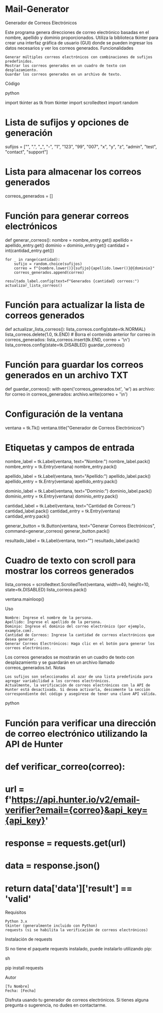 # Mail-Generator

Generador de Correos Electrónicos

Este programa genera direcciones de correo electrónico basadas en el nombre, apellido y dominio proporcionados. Utiliza la biblioteca tkinter para crear una interfaz gráfica de usuario (GUI) donde se pueden ingresar los datos necesarios y ver los correos generados.
Funcionalidades

    Generar múltiples correos electrónicos con combinaciones de sufijos predefinidos.
    Mostrar los correos generados en un cuadro de texto con desplazamiento.
    Guardar los correos generados en un archivo de texto.

Código

python

import tkinter as tk
from tkinter import scrolledtext
import random

# Lista de sufijos y opciones de generación
sufijos = ["", ".", "_", "-", "1", "123", "99", "007", "x", "y", "z", "admin", "test", "contact", "support"]

# Lista para almacenar los correos generados
correos_generados = []

# Función para generar correos electrónicos
def generar_correos():
    nombre = nombre_entry.get()
    apellido = apellido_entry.get()
    dominio = dominio_entry.get()
    cantidad = int(cantidad_entry.get())
    
    for _ in range(cantidad):
        sufijo = random.choice(sufijos)
        correo = f"{nombre.lower()}{sufijo}{apellido.lower()}@{dominio}"
        correos_generados.append(correo)
    
    resultado_label.config(text=f"Generados {cantidad} correos:")
    actualizar_lista_correos()

# Función para actualizar la lista de correos generados
def actualizar_lista_correos():
    lista_correos.config(state=tk.NORMAL)
    lista_correos.delete(1.0, tk.END)  # Borra el contenido anterior
    for correo in correos_generados:
        lista_correos.insert(tk.END, correo + '\n')
    lista_correos.config(state=tk.DISABLED)
    guardar_correos()

# Función para guardar los correos generados en un archivo TXT
def guardar_correos():
    with open('correos_generados.txt', 'w') as archivo:
        for correo in correos_generados:
            archivo.write(correo + '\n')

# Configuración de la ventana
ventana = tk.Tk()
ventana.title("Generador de Correos Electrónicos")

# Etiquetas y campos de entrada
nombre_label = tk.Label(ventana, text="Nombre:")
nombre_label.pack()
nombre_entry = tk.Entry(ventana)
nombre_entry.pack()

apellido_label = tk.Label(ventana, text="Apellido:")
apellido_label.pack()
apellido_entry = tk.Entry(ventana)
apellido_entry.pack()

dominio_label = tk.Label(ventana, text="Dominio:")
dominio_label.pack()
dominio_entry = tk.Entry(ventana)
dominio_entry.pack()

cantidad_label = tk.Label(ventana, text="Cantidad de Correos:")
cantidad_label.pack()
cantidad_entry = tk.Entry(ventana)
cantidad_entry.pack()

generar_button = tk.Button(ventana, text="Generar Correos Electrónicos", command=generar_correos)
generar_button.pack()

resultado_label = tk.Label(ventana, text="")
resultado_label.pack()

# Cuadro de texto con scroll para mostrar los correos generados
lista_correos = scrolledtext.ScrolledText(ventana, width=40, height=10, state=tk.DISABLED)
lista_correos.pack()

ventana.mainloop()

Uso

    Nombre: Ingrese el nombre de la persona.
    Apellido: Ingrese el apellido de la persona.
    Dominio: Ingrese el dominio del correo electrónico (por ejemplo, example.com).
    Cantidad de Correos: Ingrese la cantidad de correos electrónicos que desea generar.
    Generar Correos Electrónicos: Haga clic en el botón para generar los correos electrónicos.

Los correos generados se mostrarán en un cuadro de texto con desplazamiento y se guardarán en un archivo llamado correos_generados.txt.
Notas

    Los sufijos son seleccionados al azar de una lista predefinida para agregar variabilidad a los correos electrónicos.
    Actualmente, la verificación de correos electrónicos con la API de Hunter está desactivada. Si desea activarla, descomente la sección correspondiente del código y asegúrese de tener una clave API válida.

python

# Función para verificar una dirección de correo electrónico utilizando la API de Hunter
# def verificar_correo(correo):
#     url = f'https://api.hunter.io/v2/email-verifier?email={correo}&api_key={api_key}'
#     response = requests.get(url)
#     data = response.json()
#     
#     return data['data']['result'] == 'valid'

Requisitos

    Python 3.x
    tkinter (generalmente incluido con Python)
    requests (si se habilita la verificación de correos electrónicos)

Instalación de requests

Si no tiene el paquete requests instalado, puede instalarlo utilizando pip:

sh

pip install requests

Autor

    [Tu Nombre]
    Fecha: [Fecha]

Disfruta usando tu generador de correos electrónicos. Si tienes alguna pregunta o sugerencia, no dudes en contactarme.
